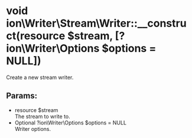# void ion\Writer\Stream\Writer::__construct(resource $stream, [?ion\Writer\Options $options = NULL])

Create a new stream writer.






## Params:

* resource $stream  
   The stream to write to.
* Optional ?ion\Writer\Options $options = NULL  
   Writer options.


